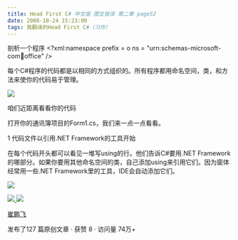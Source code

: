 ```yaml
---
title: Head First C# 中文版 图文皆译 第二章 page52
date: 2008-10-24 15:23:00
tags: 我翻译的Head First C#（习作）
---
```

剖析一个程序  <?xml:namespace prefix = o ns = "urn:schemas-microsoft-
com:office:office" />

每个C#程序的代码都是以相同的方式组织的。所有程序都用命名空间，类，和方法来使你的代码易于管理。

![](https://p-blog.csdn.net/images/p_blog_csdn_net/cuipengfei1/EntryImages/20081024/%E6%88%AA%E5%9B%BE02.jpg)

咱们近距离看看你的代码

打开你的通讯簿项目的Form1.cs，我们来一点一点看看。

1  代码文件以引用.NET Framework的工具开始

在每个代码开头都可以看见一堆写using的行。他们告诉C#要用.NET
Framework的哪部分。如果你要用其他命名空间的类，自己添加using来引用它们。因为窗体经常用一些.NET
Framework里的工具，IDE会自动添加它们。

![](https://p-blog.csdn.net/images/p_blog_csdn_net/cuipengfei1/EntryImages/20081024/%E6%88%AA%E5%9B%BE03.jpg)



[ ![](https://profile.csdnimg.cn/5/2/5/3_cuipengfei1)
![](https://g.csdnimg.cn/static/user-reg-year/1x/11.png)
](https://blog.csdn.net/cuipengfei1)

[ 崔鹏飞 ](https://blog.csdn.net/cuipengfei1)

发布了127 篇原创文章  ·  获赞 8  ·  访问量 74万+

